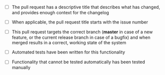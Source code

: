 - [ ] The pull request has a descriptive title that describes what has changed, and provides enough context for the changelog
- [ ] When applicable, the pull request title starts with the issue number
- [ ] This pull request targets the correct branch (**master** in case of a new feature, or the current release branch in case of a bugfix) and when merged results in a correct, working state of the system
- [ ] Automated tests have been written for this functionality
- [ ] Functionality that cannot be tested automatically has been tested manually

